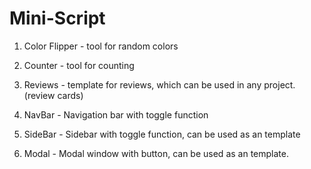 # Mini-Script

1. Color Flipper - tool for random colors

2. Counter - tool for counting

3. Reviews - template for reviews, which can be used in any project. (review cards)

4. NavBar - Navigation bar with toggle function

5. SideBar - Sidebar with toggle function, can be used as an template

6. Modal - Modal window with button, can be used as an template.